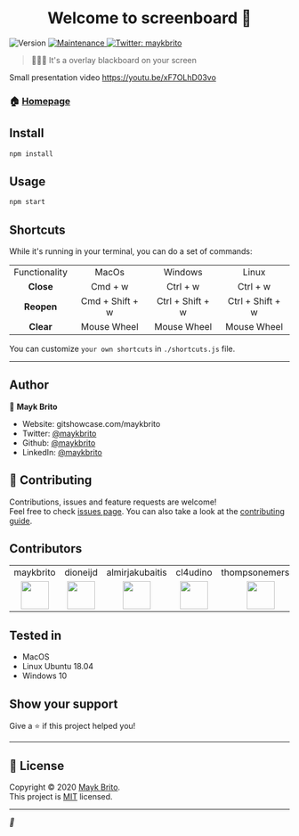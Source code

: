 <h1 align="center">Welcome to screenboard 👋</h1>
<p>
  <img alt="Version" src="https://img.shields.io/badge/version-1.0.0-blue.svg?cacheSeconds=2592000" />
  
  <a href="https://github.com/maykbrito/screenboard/graphs/commit-activity" target="_blank">
    <img alt="Maintenance" src="https://img.shields.io/badge/Maintained%3F-yes-green.svg" />
  </a>
  
  <a href="https://twitter.com/maykbrito" target="_blank">
    <img alt="Twitter: maykbrito" src="https://img.shields.io/twitter/follow/maykbrito.svg?style=social" />
  </a>
</p>

> 👨🏾‍🏫 It's a overlay blackboard on your screen


Small presentation video https://youtu.be/xF7OLhD03vo


### 🏠 [Homepage](https://github.com/maykbrito/screenboard#readme)

## Install

```sh
npm install
```

## Usage

```sh
npm start
```

## Shortcuts

While it's running in your terminal, you can do a set of commands:

| | | | |
| :-: | :-: | :-: | :-: |
| Functionality | MacOs | Windows | Linux | 
| **Close** |  Cmd + w | Ctrl + w | Ctrl + w |
| **Reopen** |  Cmd + Shift + w | Ctrl + Shift + w | Ctrl + Shift + w |
| **Clear** |  Mouse Wheel | Mouse Wheel | Mouse Wheel |

You can customize `your own shortcuts` in `./shortcuts.js` file.

---

## Author

👤 **Mayk Brito**

* Website: gitshowcase.com/maykbrito
* Twitter: [@maykbrito](https://twitter.com/maykbrito)
* Github: [@maykbrito](https://github.com/maykbrito)
* LinkedIn: [@maykbrito](https://linkedin.com/in/maykbrito)

## 🤝 Contributing

Contributions, issues and feature requests are welcome!<br />Feel free to check [issues page](https://github.com/maykbrito/screenboard/issues). You can also take a look at the [contributing guide](https://github.com/maykbrito/screenboard/blob/master/CONTRIBUTING.md).

## Contributors

| | | | | |
| :-: | :-: | :-: | :-: | :-: |
| maykbrito | dioneijd | almirjakubaitis | cl4udino | thompsonemerson | |
| <img width="50" src="https://avatars2.githubusercontent.com/u/6643122?s=460&u=1e9e1f04b76fb5374e6a041f5e41dce83f3b5d92&v=4"> | <img width="50" src="https://avatars3.githubusercontent.com/u/49819948?s=460&u=d4c758690cffa52953e05088e2573f4eb5beb1ec&v=4"> | <img width="50"  src="https://avatars1.githubusercontent.com/u/37607313?s=460&u=8f73273a92d2cee25f735928aa8de15d790488b9&v=4"> | <img width="50"  src="https://avatars0.githubusercontent.com/u/25092787?s=460&u=681798dbfbe65060587c6a9c204e0e8fe0c82c2e&v=4"> | <img width="50"  src="https://avatars0.githubusercontent.com/u/6743115?s=400&u=1d7f4332d6f68749708881bcba0cf240165ebab0&v=4"> | | 



## Tested in

- MacOS
- Linux Ubuntu 18.04
- Windows 10

## Show your support

Give a ⭐️ if this project helped you!

---

## 📝 License

Copyright © 2020 [Mayk Brito](https://github.com/maykbrito).<br />
This project is [MIT](https://github.com/maykbrito/screenboard/blob/master/LICENSE) licensed.

***
_💜_
